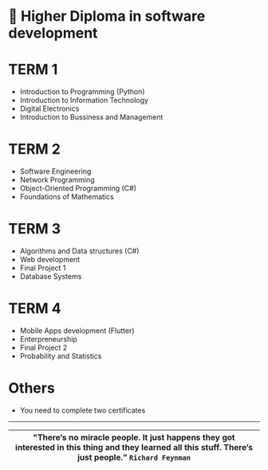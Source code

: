 # 🚀 Higher Diploma in software development
# TERM 1
- Introduction to Programming (Python)
- Introduction to Information Technology
- Digital Electronics
- Introduction to Bussiness and Management 
# TERM 2
- Software Engineering 
- Network Programming 
- Object-Oriented Programming (C#) 
- Foundations of Mathematics
# TERM 3
- Algorithms and Data structures (C#)
- Web development
- Final Project 1
- Database Systems
# TERM 4
- Mobile Apps development (Flutter)
- Enterpreneurship
- Final Project 2
- Probability and Statistics

# Others 
- You need to complete two certificates

-----
| **"There’s no miracle people. It just happens they got interested in this thing and they learned all this stuff. There’s just people.”** `Richard Feynman` |
|:------------:|
